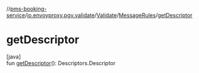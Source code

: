 //[pms-booking-service](../../../../index.md)/[io.envoyproxy.pgv.validate](../../index.md)/[Validate](../index.md)/[MessageRules](index.md)/[getDescriptor](get-descriptor.md)

# getDescriptor

[java]\
fun [getDescriptor](get-descriptor.md)(): Descriptors.Descriptor